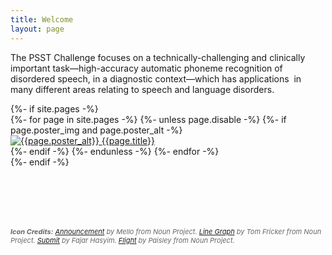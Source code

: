 ```yaml
---
title: Welcome
layout: page
---
```


The PSST Challenge focuses on a technically-challenging and clinically important task&mdash;high-accuracy automatic phoneme recognition of disordered speech, in a diagnostic context&mdash;which has applications  in many different areas relating to speech and language disorders.

<div>
{%- if site.pages -%}
      <nav id="home-nav">
      {%- for page in site.pages -%}
        {%- unless page.disable -%}
            {%- if page.poster_img and page.poster_alt -%}
              <div id="home-nav-{{page.title | slugify}}" class="home-nav-poster">
                <a href="{{ page.url | relative_url }}" class="image-link">
                  <img src="{{page.poster_img}}" alt="{{page.poster_alt}}" title="{{page.poster_title}}"/>
                </a>
                <a class="button" href="{{ page.url | relative_url }}">{{page.title}}</a>
              </div>
            {%- endif -%}
        {%- endunless -%} 
    {%- endfor -%}
</nav>
{%- endif -%}

</div>

<div style="margin-top: 6rem; font-style: italic; font-size: 11px; color: #666">
<strong>Icon Credits:</strong>
<a href="https://thenounproject.com/icon/announcement-1704541/">Announcement</a> by Mello from Noun Project.
<a href="https://thenounproject.com/icon/line-graph-4002182/">Line Graph</a> by Tom Fricker from Noun Project.
<a href="https://thenounproject.com/icon/submit-3354574/">Submit</a> by Fajar Hasyim.
<a href="https://thenounproject.com/icon/flight-1968650/">Flight</a> by Paisley from Noun Project.
</div>

